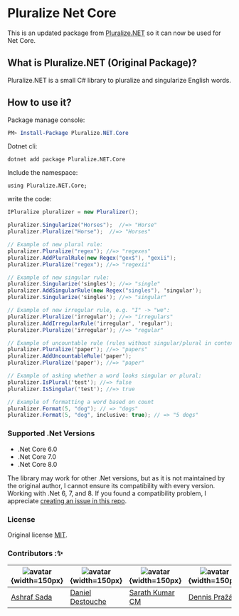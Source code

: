 # Pluralize Net Core

This is an updated package from [Pluralize.NET](https://github.com/sarathkcm/Pluralize.NET) so it can now be used for Net Core.

## What is Pluralize.NET (Original Package)?

Pluralize.NET is a small C# library to pluralize and singularize English words.

## How to use it?

Package manage console:

```powershell
PM> Install-Package Pluralize.NET.Core
```

Dotnet cli:

```shell
dotnet add package Pluralize.NET.Core
```

Include the namespace:

```Csharp
using Pluralize.NET.Core;
```

write the code:

```csharp
IPluralize pluralizer = new Pluralizer();

pluralizer.Singularize("Horses");  //=> "Horse"
pluralizer.Pluralize("Horse");  //=> "Horses"

// Example of new plural rule:
pluralizer.Pluralize("regex"); //=> "regexes"
pluralizer.AddPluralRule(new Regex("gex$"), "gexii");
pluralizer.Pluralize("regex"); //=> "regexii"

// Example of new singular rule:
pluralizer.Singularize('singles'); //=> "single"
pluralizer.AddSingularRule(new Regex("singles"), 'singular');
pluralizer.Singularize('singles'); //=> "singular"

// Example of new irregular rule, e.g. "I" -> "we":
pluralizer.Pluralize('irregular'); //=> "irregulars"
pluralizer.AddIrregularRule('irregular', 'regular');
pluralizer.Pluralize('irregular'); //=> "regular"

// Example of uncountable rule (rules without singular/plural in context):
pluralizer.Pluralize('paper'); //=> "papers"
pluralizer.AddUncountableRule('paper');
pluralizer.Pluralize('paper'); //=> "paper"

// Example of asking whether a word looks singular or plural:
pluralizer.IsPlural('test'); //=> false
pluralizer.IsSingular('test'); //=> true

// Example of formatting a word based on count
pluralizer.Format(5, "dog"); // => "dogs"
pluralizer.Format(5, "dog", inclusive: true); // => "5 dogs"
```

### Supported .Net Versions

- .Net Core 6.0
- .Net Core 7.0
- .Net Core 8.0

The library may work for other .Net versions, but as it is not maintained by the original author, I cannot ensure its compatibility with every version. Working with .Net 6, 7, and 8. If you found a compatibility problem, I appreciate [creating an issue in this repo](https://github.com/AshrafSada/PluralizeNetCore/issues/new/choose).

### License

Original license [MIT](https://github.com/sarathkcm/Pluralize.NET/blob/master/LICENCE).

### Contributors ::sparkles:

|![avatar](https://avatars.githubusercontent.com/u/5386817?v=4){width=150px}|![avatar](https://avatars.githubusercontent.com/u/2773690?v=4){width=150px}|![avatar](https://avatars.githubusercontent.com/u/14143311?v=4){width=150px}| ![avatar](https://avatars.githubusercontent.com/u/6270283?v=4){width=150px}|
|--|--|--|--|
|[Ashraf Sada](https://github.com/AshrafSada)|[Daniel Destouche](https://www.linkedin.com/in/daniel-destouche/)| [Sarath Kumar CM](https://github.com/sarathkcm)| [Dennis Pražák](https://sorashi.github.io/) |

